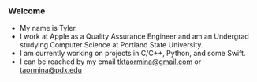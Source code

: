 ### Welcome 

- My name is Tyler.
- I work at Apple as a Quality Assurance Engineer and am an Undergrad studying Computer Science at Portland State University.
- I am currently working on projects in C/C++, Python, and some Swift. 
- I can be reached by my email tktaormina@gmail.com or taormina@pdx.edu
<!--
**till-t/till-t** is a ✨ _special_ ✨ repository because its `README.md` (this file) appears on your GitHub profile.

Here are some ideas to get you started:

- 🔭 I’m currently working on ...
- 🌱 I’m currently learning ...
- 👯 I’m looking to collaborate on ...
- 🤔 I’m looking for help with ...
- 💬 Ask me about ...
- 📫 How to reach me: ...
- 😄 Pronouns: ...
- ⚡ Fun fact: ...
-->
